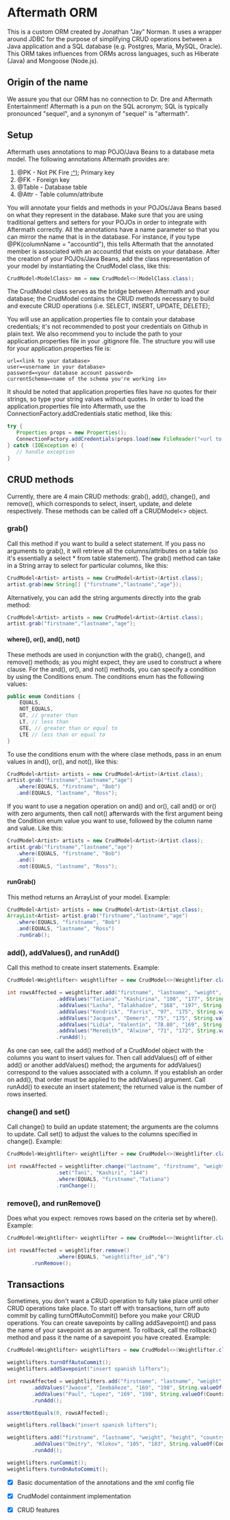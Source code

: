 # Aftermath ORM
This is a custom ORM created by Jonathan "Jay" Norman. It uses a wrapper around JDBC for the purpose of simplifying CRUD operations between a Java application and a SQL database (e.g. Postgres, Maria, MySQL, Oracle). This ORM takes influences from ORMs across languages, such as Hiberate (Java) and Mongoose (Node.js).
## Origin of the name
We assure you that our ORM has no connection to Dr. Dre and Aftermath Entertainment! Aftermath is a pun on the SQL acronym; SQL is typically pronounced "sequel", and a synonym of "sequel" is "aftermath".
## Setup
Aftermath uses annotations to map POJO/Java Beans to a database meta model. The following annotations Aftermath provides are:
1. @PK - Not PK Fire [:^)](https://www.youtube.com/watch?v=HglT7sTcuv8); Primary key
2. @FK - Foreign key
3. @Table - Database table
4. @Attr - Table column/attribute

You will annotate your fields and methods in your POJOs/Java Beans based on what they represent in the database. Make sure that you are using traditional getters and setters for your POJOs in order to integrate with Aftermath correctly. All the annotations have a name parameter so that you can mirror the name that is in the database. For instance, if you type @PK(columnName = "accountId"), this tells Aftermath that the annotated member is associated with an accountId that exists on your database. After the creation of your POJOs/Java Beans, add the class representation of your model by instantiating the CrudModel<T> class, like this:

```java
CrudModel<ModelClass> mm = new CrudModel<>(ModelClass.class);
```

The CrudModel<T> class serves as the bridge between Aftermath and your database; the CrudModel<T> contains the CRUD methods necessary to build and execute CRUD operations (i.e. SELECT, INSERT, UPDATE, DELETE);

You will use an application.properties file to contain your database credentials; it's not recommended to post your credentials on Github in plain text. We also recommend you to include the path to your application.properties file in your .gitignore file. The structure you will use for your application.properties file is:

```
url=<link to your database>
user=<username in your database>
password=<your database account password>
currentSchema=<name of the schema you're working in>
```

It should be noted that application.properties files have no quotes for their strings, so type your string values without quotes. In order to load the application.properties file into Aftermath, use the ConnectionFactory.addCredentials static method, like this:

```java
try {
   Properties props = new Properties();
   ConnectionFactory.addCredentials(props.load(new FileReader("<url to your application.properties file>")));
} catch (IOException e) {
   // handle exception
}
```

## CRUD methods
Currently, there are 4 main CRUD methods: grab(), add(), change(), and remove(), which corresponds to select, insert, update, and delete respectively. These methods can be called off a CRUDModel<> object. 

### grab()
Call this method if you want to build a select statement. If you pass no arguments to grab(), it will retrieve all the columns/attributes on a table (so it's essentially a select * from table statement). The grab() method can take in a String array to select for particular columns, like this:

```java
CrudModel<Artist> artists = new CrudModel<Artist>(Artist.class);
artist.grab(new String[] {"firstname","lastname","age"});
```

Alternatively, you can add the string arguments directly into the grab method:

```java
CrudModel<Artist> artists = new CrudModel<Artist>(Artist.class);
artist.grab("firstname","lastname","age");
```

#### where(), or(), and(), not()
These methods are used in conjunction with the grab(), change(), and remove() methods; as you might expect, they are used to construct a where clause. For the and(), or(), and not() methods, you can specify a condition by using the Conditions enum. The conditions enum has the following values:

```java
public enum Conditions {
    EQUALS,   
    NOT_EQUALS, 
    GT, // greater than
    LT, // less than
    GTE, // greater than or equal to
    LTE // less than or equal to
}
```

To use the conditions enum with the where clase methods, pass in an enum values in and(), or(), and not(), like this:

```java
CrudModel<Artist> artists = new CrudModel<Artist>(Artist.class);
artist.grab("firstname","lastname","age")
   .where(EQUALS, "firstname", "Bob")
   .and(EQUALS, "lastname", "Ross");
```

If you want to use a negation operation on and() and or(), call and() or or() with zero arguments, then call not() afterwards with the first argument being the Condition enum value you want to use, followed by the column name and value. Like this:

```java
CrudModel<Artist> artists = new CrudModel<Artist>(Artist.class);
artist.grab("firstname","lastname","age")
   .where(EQUALS, "firstname", "Bob")
   .and()
   .not(EQUALS, "lastname", "Ross");
```

#### runGrab()
This method returns an ArrayList of your model. Example:
```java
CrudModel<Artist> artists = new CrudModel<Artist>(Artist.class);
ArrayList<Artist> artist.grab("firstname","lastname","age")
   .where(EQUALS, "firstname", "Bob")
   .and(EQUALS, "lastname", "Ross")
   .runGrab();
```

### add(), addValues(), and runAdd()
Call this method to create insert statements. Example:

```java
CrudModel<Weightlifter> weightlifter = new CrudModel<>(Weightlifter.class);

int rowsAffected = weightlifter.add("firstname", "lastname", "weight", "height", "country_id")
                .addValues("Tatiana", "Kashirina", "108", "177", String.valueOf(Country.Russia.ordinal() + 1))
                .addValues("Lasha", "Talakhadze", "168", "197", String.valueOf(Country.Georgia.ordinal() + 1))
                .addValues("Kendrick", "Farris", "97", "175", String.valueOf(Country.USA.ordinal() + 1))
                .addValues("Jacques", "Demers", "75", "175", String.valueOf(Country.Canada.ordinal() + 1))
                .addValues("Lidia", "Valentín", "78.80", "169", String.valueOf(Country.Canada.ordinal() + 1))
                .addValues("Meredith", "Alwine", "71", "172", String.valueOf(Country.USA.ordinal() + 1))
                .runAdd();
```
As one can see, call the add() method of a CrudModel object with the columns you want to insert values for. Then call addValues() off of either add() or another addValues() method; the arguments for addValues() correspond to the values associated with a column. If you establish an order on add(), that order must be applied to the addValues() argument. Call runAdd() to execute an insert statement; the returned value is the number of rows inserted. 

### change() and set()
Call change() to build an update statement; the arguments are the columns to update. Call set() to adjust the values to the columns specified in change(). Example:

```java
CrudModel<Weightlifter> weightlifter = new CrudModel<>(Weightlifter.class);

int rowsAffected = weightlifter.change("lastname", "firstname", "weight")
                .set("Tani", "Kashiri", "144")
                .where(EQUALS, "firstname","Tatiana")
                .runChange();
```

### remove(), and runRemove()
Does what you expect: removes rows based on the criteria set by where(). Example:

```java
CrudModel<Weightlifter> weightlifter = new CrudModel<>(Weightlifter.class);

int rowsAffected = weightlifter.remove()
                .where(EQUALS, "weightlifter_id","6")
		.runRemove();
```

## Transactions
Sometimes, you don't want a CRUD operation to fully take place until other CRUD operations take place. To start off with transactions, turn off auto commit by calling turnOffAutoCommit() before you make your CRUD operations. 
You can create savepoints by calling addSavepoint() and pass the name of your savepoint as an argument. To rollback, call the rollback() method and pass it the name of a savepoint you have created. Example:

```java
CrudModel<Weightlifter> weightlifters = new CrudModel<>(Weightlifter.class);

weightlifters.turnOffAutoCommit();
weightlifters.addSavepoint("insert spanish lifters");

int rowsAffected = weightlifters.add("firstname", "lastname", "weight", "height", "country_id")
        .addValues("Jwaosé", "Ieebáñeze", "169", "198", String.valueOf(Country.Spain.ordinal() + 1))
        .addValues("Paul", "Lopez", "169", "198", String.valueOf(Country.Spain.ordinal() + 1))
        .runAdd();

assertNotEquals(0, rowsAffected);

weightlifters.rollback("insert spanish lifters");

weightlifters.add("firstname", "lastname", "weight", "height", "country_id")
        .addValues("Dmitry", "Klokov", "105", "183", String.valueOf(Country.Russia.ordinal() + 1))
        .runAdd();

weightlifters.runCommit();
weightlifters.turnOnAutoCommit();
```
- [x] Basic documentation of the annotations and the xml config file
- [x] CrudModel<T> containment implementation
- [x] CRUD features

